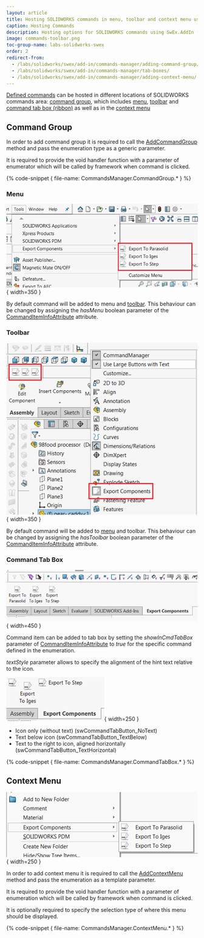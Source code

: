 ```yaml
---
layout: article
title: Hosting SOLIDWORKS commands in menu, toolbar and context menu using SwEx.AddIn
caption: Hosting Commands
description: Hosting options for SOLIDWORKS commands using SwEx.AddIn (command group, context menu, toolbar and commands tab box)
image: commands-toolbar.png
toc-group-name: labs-solidworks-swex
order: 2
redirect-from:
  - /labs/solidworks/swex/add-in/commands-manager/adding-command-group/
  - /labs/solidworks/swex/add-in/commands-manager/tab-boxes/
  - /labs/solidworks/swex/add-in/commands-manager/adding-context-menu/
---
```

[Defined commands](/labs/solidworks/swex/add-in/commands-manager/defining-commands/) can be hosted in different locations of SOLIDWORKS commands area: [command group](#command-group), which includes [menu](#menu), [toolbar](#toolbar) and [command tab box (ribbon)](#command-tab-box) as well as in the [context menu](#context-menu)

## Command Group

In order to add command group it is required to call the [AddCommandGroup](https://docs.codestack.net/swex/add-in/html/M_CodeStack_SwEx_AddIn_SwAddInEx_AddCommandGroup__1.htm) method and pass the enumeration type as a generic parameter.

It is required to provide the void handler function with a parameter of enumerator which will be called by framework when command is clicked.

{% code-snippet { file-name: CommandsManager.CommandGroup.* } %}

### Menu

![Commands displayed in the SOLIDWORKS menu](commands-menu.png){ width=350 }

By default command will be added to menu and [toolbar](#toolbar). This behaviour can be changed by assigning the *hasMenu* boolean parameter of the [CommandItemInfoAttribute](https://docs.codestack.net/swex/add-in/html/T_CodeStack_SwEx_AddIn_Attributes_CommandItemInfoAttribute.htm) attribute.

### Toolbar

![Commands displayed in the SOLIDWORKS toolbar](commands-toolbar.png){ width=350 }

By default command will be added to [menu](#menu) and toolbar. This behaviour can be changed by assigning the *hasToolbar* boolean parameter of the [CommandItemInfoAttribute](https://docs.codestack.net/swex/add-in/html/T_CodeStack_SwEx_AddIn_Attributes_CommandItemInfoAttribute.htm) attribute.

### Command Tab Box

![Commands added to command tab box](command-tab.png){ width=450 }

Command item can be added to tab box by setting the *showInCmdTabBox* parameter of 
[CommandItemInfoAttribute](https://docs.codestack.net/swex/add-in/html/T_CodeStack_SwEx_AddIn_Attributes_CommandItemInfoAttribute.htm) to *true* for the specific command defined in the enumeration.

*textStyle* parameter allows to specify the alignment of the hint text relative to the icon.

![Text display styles in command tab box](command-tab-box-text-display.png){ width=250 }

* Icon only (without text) (swCommandTabButton_NoText)
* Text below icon (swCommandTabButton_TextBelow)
* Text to the right to icon, aligned horizontally (swCommandTabButton_TextHorizontal)

{% code-snippet { file-name: CommandsManager.CommandTabBox.* } %}

## Context Menu

![Commands displayed in the context menu](commands-context-menu.png){ width=250 }

In order to add context menu it is required to call the [AddContextMenu](https://docs.codestack.net/swex/add-in/html/M_CodeStack_SwEx_AddIn_SwAddInEx_AddContextMenu__1.htm) method and pass the enumeration as a template parameter.

It is required to provide the void handler function with a parameter of enumeration which will be called by framework when command is clicked.

It is optionally required to specify the selection type of where this menu should be displayed.

{% code-snippet { file-name: CommandsManager.ContextMenu.* } %}



